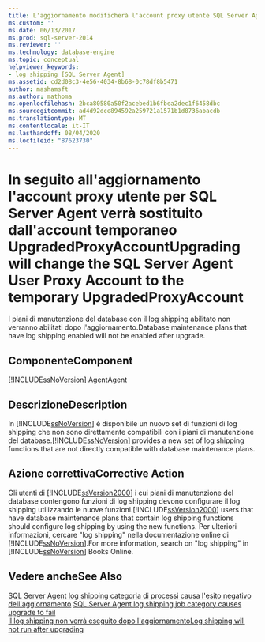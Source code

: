 ```yaml
---
title: L'aggiornamento modificherà l'account proxy utente SQL Server Agent alla UpgradedProxyAccount temporanea | Microsoft Docs
ms.custom: ''
ms.date: 06/13/2017
ms.prod: sql-server-2014
ms.reviewer: ''
ms.technology: database-engine
ms.topic: conceptual
helpviewer_keywords:
- log shipping [SQL Server Agent]
ms.assetid: cd2d08c3-4e56-4034-8b68-0c78df8b5471
author: mashamsft
ms.author: mathoma
ms.openlocfilehash: 2bca80580a50f2acebed1b6fbea2dec1f6458dbc
ms.sourcegitcommit: ad4d92dce894592a259721a1571b1d8736abacdb
ms.translationtype: MT
ms.contentlocale: it-IT
ms.lasthandoff: 08/04/2020
ms.locfileid: "87623730"
---
```

# <a name="upgrading-will-change-the-sql-server-agent-user-proxy-account-to-the-temporary-upgradedproxyaccount"></a><span data-ttu-id="f43ea-102">In seguito all'aggiornamento l'account proxy utente per SQL Server Agent verrà sostituito dall'account temporaneo UpgradedProxyAccount</span><span class="sxs-lookup"><span data-stu-id="f43ea-102">Upgrading will change the SQL Server Agent User Proxy Account to the temporary UpgradedProxyAccount</span></span>
  <span data-ttu-id="f43ea-103">I piani di manutenzione del database con il log shipping abilitato non verranno abilitati dopo l'aggiornamento.</span><span class="sxs-lookup"><span data-stu-id="f43ea-103">Database maintenance plans that have log shipping enabled will not be enabled after upgrade.</span></span>  
  
## <a name="component"></a><span data-ttu-id="f43ea-104">Componente</span><span class="sxs-lookup"><span data-stu-id="f43ea-104">Component</span></span>  
 [!INCLUDE[ssNoVersion](../../includes/ssnoversion-md.md)] <span data-ttu-id="f43ea-105">Agent</span><span class="sxs-lookup"><span data-stu-id="f43ea-105">Agent</span></span>  
  
## <a name="description"></a><span data-ttu-id="f43ea-106">Descrizione</span><span class="sxs-lookup"><span data-stu-id="f43ea-106">Description</span></span>  
 <span data-ttu-id="f43ea-107">In [!INCLUDE[ssNoVersion](../../includes/ssnoversion-md.md)] è disponibile un nuovo set di funzioni di log shipping che non sono direttamente compatibili con i piani di manutenzione del database.</span><span class="sxs-lookup"><span data-stu-id="f43ea-107">[!INCLUDE[ssNoVersion](../../includes/ssnoversion-md.md)] provides a new set of log shipping functions that are not directly compatible with database maintenance plans.</span></span>  
  
## <a name="corrective-action"></a><span data-ttu-id="f43ea-108">Azione correttiva</span><span class="sxs-lookup"><span data-stu-id="f43ea-108">Corrective Action</span></span>  
 <span data-ttu-id="f43ea-109">Gli utenti di [!INCLUDE[ssVersion2000](../../includes/ssversion2000-md.md)] i cui piani di manutenzione del database contengono funzioni di log shipping devono configurare il log shipping utilizzando le nuove funzioni.</span><span class="sxs-lookup"><span data-stu-id="f43ea-109">[!INCLUDE[ssVersion2000](../../includes/ssversion2000-md.md)] users that have database maintenance plans that contain log shipping functions should configure log shipping by using the new functions.</span></span> <span data-ttu-id="f43ea-110">Per ulteriori informazioni, cercare "log shipping" nella documentazione online di [!INCLUDE[ssNoVersion](../../includes/ssnoversion-md.md)].</span><span class="sxs-lookup"><span data-stu-id="f43ea-110">For more information, search on "log shipping" in [!INCLUDE[ssNoVersion](../../includes/ssnoversion-md.md)] Books Online.</span></span>  
  
## <a name="see-also"></a><span data-ttu-id="f43ea-111">Vedere anche</span><span class="sxs-lookup"><span data-stu-id="f43ea-111">See Also</span></span>  
 <span data-ttu-id="f43ea-112">[SQL Server Agent log shipping categoria di processi causa l'esito negativo dell'aggiornamento](../../../2014/sql-server/install/sql-server-agent-log-shipping-job-category-causes-upgrade-to-fail.md) </span><span class="sxs-lookup"><span data-stu-id="f43ea-112">[SQL Server Agent log shipping job category causes upgrade to fail](../../../2014/sql-server/install/sql-server-agent-log-shipping-job-category-causes-upgrade-to-fail.md) </span></span>  
 [<span data-ttu-id="f43ea-113">Il log shipping non verrà eseguito dopo l'aggiornamento</span><span class="sxs-lookup"><span data-stu-id="f43ea-113">Log shipping will not run after upgrading</span></span>](../../../2014/sql-server/install/log-shipping-will-not-run-after-upgrading.md)  
  
  
